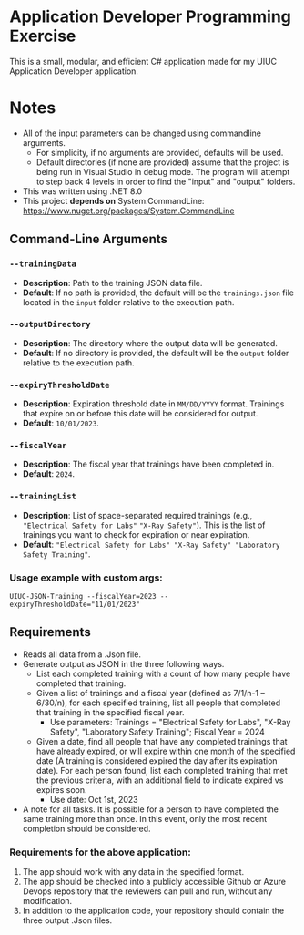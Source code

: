 # Application Developer Programming Exercise
This is a small, modular, and efficient C# application made for my UIUC Application Developer application.

# Notes
- All of the input parameters can be changed using commandline arguments.
  - For simplicity, if no arguments are provided, defaults will be used.
  - Default directories (if none are provided) assume that the project is being run in Visual Studio in debug mode. The program will attempt to step back 4 levels in order to find the "input" and "output" folders.
- This was written using .NET 8.0
- This project **depends on** System.CommandLine: https://www.nuget.org/packages/System.CommandLine
 
## Command-Line Arguments
### `--trainingData`
- **Description**: Path to the training JSON data file.
- **Default**: If no path is provided, the default will be the `trainings.json` file located in the `input` folder relative to the execution path.

### `--outputDirectory`
- **Description**: The directory where the output data will be generated.
- **Default**: If no directory is provided, the default will be the `output` folder relative to the execution path.

### `--expiryThresholdDate`
- **Description**: Expiration threshold date in `MM/DD/YYYY` format. Trainings that expire on or before this date will be considered for output.
- **Default**: `10/01/2023`.

### `--fiscalYear`
- **Description**: The fiscal year that trainings have been completed in.
- **Default**: `2024`.

### `--trainingList`
- **Description**: List of space-separated required trainings (e.g., `"Electrical Safety for Labs"` `"X-Ray Safety"`). This is the list of trainings you want to check for expiration or near expiration.
- **Default**: `"Electrical Safety for Labs" "X-Ray Safety" "Laboratory Safety Training"`.

### Usage example with custom args:
`UIUC-JSON-Training --fiscalYear=2023 --expiryThresholdDate="11/01/2023"`

## Requirements
- Reads all data from a .Json file.
- Generate output as JSON in the three following ways.
  - List each completed training with a count of how many people have completed that training.
  - Given a list of trainings and a fiscal year (defined as 7/1/n-1 – 6/30/n), for each specified training, list all people that completed that training in the specified fiscal year.
     - Use parameters: Trainings = "Electrical Safety for Labs", "X-Ray Safety", "Laboratory Safety Training"; Fiscal Year = 2024
  - Given a date, find all people that have any completed trainings that have already expired, or will expire within one month of the specified date (A training is considered expired the day after its expiration date). For each person found, list each completed training that met the previous criteria, with an additional field to indicate expired vs expires soon.
    - Use date: Oct 1st, 2023
-  A note for all tasks. It is possible for a person to have completed the same training more than once. In this event, only the most recent completion should be considered.

### Requirements for the above application:
1. The app should work with any data in the specified format.
2. The app should be checked into a publicly accessible Github or Azure Devops repository that the reviewers can pull and run, without any modification.
3. In addition to the application code, your repository should contain the three output .Json files.
